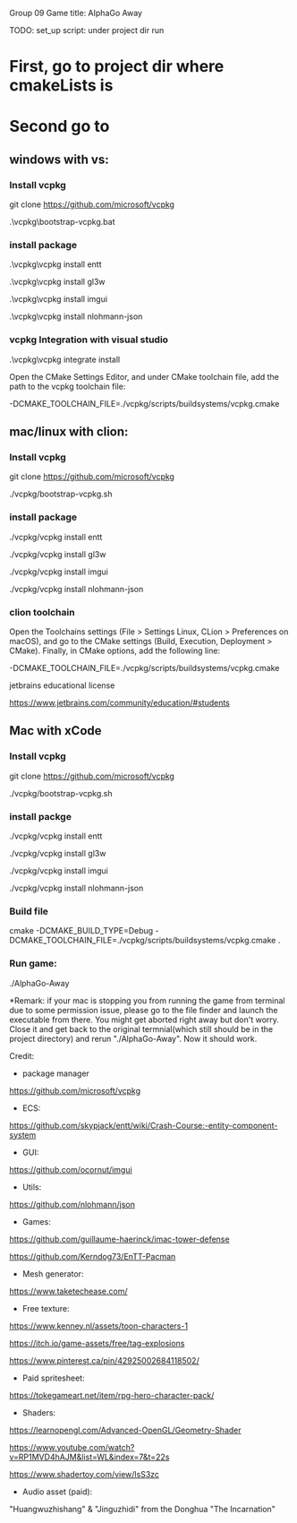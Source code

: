 Group 09
Game title: AIphaGo Away

TODO: set_up script:
under project dir run

# First, go to project dir where cmakeLists is

# Second go to 

## windows with vs:

### Install vcpkg

git clone https://github.com/microsoft/vcpkg

.\vcpkg\bootstrap-vcpkg.bat

### install package

.\vcpkg\vcpkg install entt

.\vcpkg\vcpkg install gl3w

.\vcpkg\vcpkg install imgui

.\vcpkg\vcpkg install nlohmann-json

### vcpkg Integration  with visual studio

.\vcpkg\vcpkg integrate install

Open the CMake Settings Editor, and under CMake toolchain file, add the path to the vcpkg toolchain file:

-DCMAKE_TOOLCHAIN_FILE=./vcpkg/scripts/buildsystems/vcpkg.cmake

## mac/linux with clion:

### Install vcpkg

git clone https://github.com/microsoft/vcpkg

./vcpkg/bootstrap-vcpkg.sh

### install package

./vcpkg/vcpkg install entt

./vcpkg/vcpkg install gl3w

./vcpkg/vcpkg install imgui

./vcpkg/vcpkg install nlohmann-json

### clion toolchain

Open the Toolchains settings (File > Settings Linux, CLion > Preferences on macOS), and go to the CMake settings (Build, Execution, Deployment > CMake). Finally, in CMake options, add the following line:

-DCMAKE_TOOLCHAIN_FILE=./vcpkg/scripts/buildsystems/vcpkg.cmake

jetbrains educational license

https://www.jetbrains.com/community/education/#students

## Mac with xCode

### Install vcpkg

git clone https://github.com/microsoft/vcpkg

./vcpkg/bootstrap-vcpkg.sh

### install packge

./vcpkg/vcpkg install entt

./vcpkg/vcpkg install gl3w

./vcpkg/vcpkg install imgui

./vcpkg/vcpkg install nlohmann-json

### Build file

cmake -DCMAKE_BUILD_TYPE=Debug -DCMAKE_TOOLCHAIN_FILE=./vcpkg/scripts/buildsystems/vcpkg.cmake .

### Run game:

./AlphaGo-Away

*Remark: if your mac is stopping you from running the game from terminal due to some permission issue, please go to the file finder and launch the executable from there. You might get aborted right away but don't worry. Close it and get back to the original termnial(which still should be in the project directory) and rerun "./AlphaGo-Away". Now it should work.

Credit:

- package manager

https://github.com/microsoft/vcpkg

- ECS:

https://github.com/skypjack/entt/wiki/Crash-Course:-entity-component-system

- GUI:

https://github.com/ocornut/imgui

- Utils:

https://github.com/nlohmann/json

- Games:

https://github.com/guillaume-haerinck/imac-tower-defense

https://github.com/Kerndog73/EnTT-Pacman

- Mesh generator:
  
https://www.taketechease.com/

- Free texture:

https://www.kenney.nl/assets/toon-characters-1

https://itch.io/game-assets/free/tag-explosions

https://www.pinterest.ca/pin/42925002684118502/

- Paid spritesheet:

https://tokegameart.net/item/rpg-hero-character-pack/

- Shaders:

https://learnopengl.com/Advanced-OpenGL/Geometry-Shader

https://www.youtube.com/watch?v=RP1MVD4hAJM&list=WL&index=7&t=22s

https://www.shadertoy.com/view/lsS3zc

- Audio asset (paid):

"Huangwuzhishang" & "Jinguzhidi" from the Donghua "The Incarnation"





